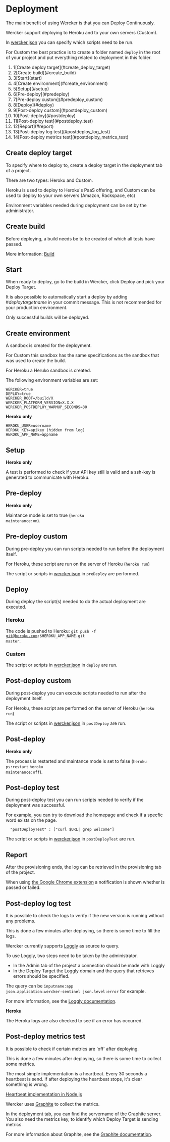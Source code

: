 # Deployment

The main benefit of using Wercker is that you can Deploy Continuously.

Wercker support deploying to Heroku and to your own servers (Custom).

In [wercker.json](werckerjson) you can specify which scripts need to be run.

For Custom the best practice is to create a folder named <code>deploy</code> in the root of your project and put everything related to deployment in this folder.


<ol class="steps steps--fourteen"><li><span>1</span>[Create deploy target](#create_deploy_target)</li><li><span>2</span>[Create build](#create_build)</li>
    <li><span>3</span>[Start](start)</li>
    <li><span>4</span>[Create environment](#create_environment)</li>
    <li><span>5</span>[Setup](#setup)</li>
    <li><span>6</span>[Pre-deploy](#predeploy)</li>
    <li><span>7</span>[Pre-deploy custom](#predeploy_custom)</li>
    <li><span>8</span>[Deploy](#deploy)</li>
    <li><span>9</span>[Post-deploy custom](#postdeploy_custom)</li>
    <li><span>10</span>[Post-deploy](#postdeploy)</li>
    <li><span>11</span>[Post-deploy test](#postdeploy_test)</li>
    <li><span>12</span>[Report](#report)</li>
    <li><span>13</span>[Post-deploy log test](#postdeploy_log_test)</li>
    <li><span>14</span>[Post-deploy metrics test](#postdeploy_metrics_test)</li>
</ol>


## <a id="create_deploy_target"></a>Create deploy target

To specify where to deploy to, create a deploy target in the deployment tab of a project.

There are two types: Heroku and Custom.

Heroku is used to deploy to Heroku's PaaS offering, and Custom can be used to deploy to your own servers (Amazon, Rackspace, etc)

Environment variables needed during deployment can be set by the administrator.

## <a id="create_build"></a>Create build

Before deploying, a build needs be to be created of which all tests have passed.

More information: [Build](build)

## <a id="start"></a>Start

When ready to deploy, go to the build in Wercker, click Deploy and pick your Deploy Target.

It is also possible to automatically start a deploy by adding #*deploytargetname* in your commit message. This is not recommended for your production environment.

Only successful builds will be deployed.

## <a id="create_environment"></a>Create environment

A sandbox is created for the deployment.

For Custom this sandbox has the same specifications as the sandbox that was used to create the build.

For Heroku a Heruko sandbox is created.

The following environment variables are set:

```
WERCKER=true
DEPLOY=true
WERCKER_ROOT=/build/X
WERCKER_PLATFORM_VERSION=X.X.X
WERCKER_POSTDEPLOY_WARMUP_SECONDS=30
```

**Heroku only**

```
HEROKU_USER=username
HEROKU_KEY=apikey (hidden from log)
HEROKU_APP_NAME=appname
```

## <a id="setup"></a>Setup

**Heroku only**

A test is performed to check if your API key still is valid and a ssh-key is generated to communicate with Heroku.

## <a id="predeploy"></a>Pre-deploy

**Heroku only**

Maintance mode is set to true (<code>heroku maintenance:on</code>).

## <a id="predeploy_custom"></a>Pre-deploy custom

During pre-deploy you can run scripts needed to run before the deployment itself.

For Heroku, these script are run on the server of Heroku (<code>heroku run</code>)

The script or scripts in [wercker.json](werckerjson) in <code>preDeploy</code> are performed.

## <a id="deploy"></a>Deploy

During deploy the script(s) needed to do the actual deployment are executed.

### <a id="heroku"></a>Heroku

The code is pushed to Heroku: <code>git push -f git@heroku.com:$HEROKU_APP_NAME.git master</code>.

### <a id="custom"></a>Custom

The script or scripts in [wercker.json](werckerjson) in <code>deploy</code> are run.

## <a id="postdeploy_custom"></a>Post-deploy custom

During post-deploy you can execute scripts needed to run after the deployment itself.

For Heroku, these script are performed on the server of Heroku (<code>heroku run</code>)

The script or scripts in [wercker.json](werckerjson) in <code>postDeploy</code> are run.


## <a id="postdeploy"></a>Post-deploy

**Heroku only**

The process is restarted and maintance mode is set to false (<code>heroku ps:restart</code> <code>heroku maintenance:off</code>).

## <a id="postdeploy_test"></a>Post-deploy test

During post-deploy test you can run scripts needed to verify if the deployment was successful.

For example, you can try to download the homepage and check if a specfic word exists on the page.

```
  "postDeployTest" : ["curl $URL| grep welcome"]
```


The script or scripts in [wercker.json](werckerjson) in <code>postDeployTest</code> are run.

## Report

After the provisioning ends, the log can be retrieved in the provisioning tab of the project.

When using [the Google Chrome extension](concepts#google-chrome-extension) a notification is shown whether is passed or failed.


## <a id="postdeploy_log_test"></a>Post-deploy log test

It is possible to check the logs to verify if the new version is running without any problems.

This is done a few minutes after deploying, so there is some time to fill the logs.

Wercker currently supports <a href="http://loggly.com/" target="_blank">Loggly</a> as source to query.

To use Loggly, two steps need to be taken by the administrator.

* In the Admin tab of the project a connection should be made with Loggly
* In the Deploy Target the Loggly domain and the query that retrieves errors should be specified.

The query can be <code>inputname:app json.application:wercker-sentinel json.level:error</code> for example.

For more information, see the <a href="http://www.loggly.com/support/using-data/search-basics/" target="_blank">Loggly documentation</a>.

**Heroku**

The Heroku logs are also checked to see if an error has occurred.




## <a id="postdeploy_metrics_test"></a>Post-deploy metrics test

It is possible to check if certain metrics are 'off' after deploying.

This is done a few minutes after deploying, so there is some time to collect some metrics.

The most simple implementation is a heartbeat. Every 30 seconds a heartbeat is send.
If after deploying the heartbeat stops, it's clear something is wrong.

[Heartbeat implementation in Node.js](graphite-hearbeat-nodejs)

Wercker uses <a href="http://graphite.wikidot.com//" target="_blank">Graphite</a> to collect the metrics.

In the deployment tab, you can find the servername of the Graphite server. You also need the metrics key, to identify which Deploy Target is sending metrics.

For more information about Graphite, see the <a href="http://graphite.readthedocs.org/" target="_blank">Graphite documentation</a>.


